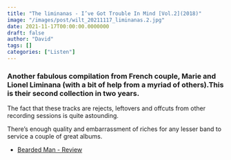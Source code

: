 ```yaml
---
title: "The liminanas - I’ve Got Trouble In Mind [Vol.2](2018)"
image: "/images/post/wilt_20211117_liminanas.2.jpg"
date: 2021-11-17T00:00:00.0000000
draft: false
author: "David"
tags: []
categories: ["Listen"]
---
```

### Another fabulous compilation from French couple, Marie and Lionel Liminana (with a bit of help from a myriad of others).This is their second collection in two years. 

 The fact that these tracks are rejects, leftovers and offcuts from other recording sessions is quite astounding. 

 There’s enough quality and embarrassment of riches for any lesser band to service a couple of great albums.  

-  [Bearded Man - Review](http://www.beardedmagazine.com/albums/article/the-liminanas-ive-ōgot-trouble-in-mind-vol.-2-because-music)